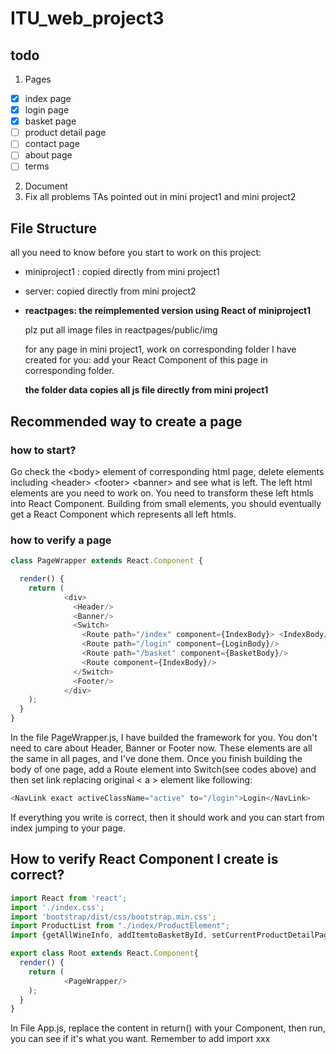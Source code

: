 # ITU_web_project3

## todo
1. Pages
- [x] index page 
- [x] login page
- [x] basket page
- [ ] product detail page
- [ ] contact page
- [ ] about page
- [ ] terms
2. Document
3. Fix all problems TAs pointed out in mini project1 and mini project2


## File Structure
all you need to know before you start to work on this project:
- miniproject1 : copied directly from mini project1
- server: copied directly from mini project2
- **reactpages: the reimplemented version using React of miniproject1**

  plz put all image files in reactpages/public/img
  
  for any page in mini project1, work on corresponding folder I have created for you: add your React Component of this page in corresponding folder.
  
  **the folder data copies all js file directly from mini project1**


## Recommended way to create a page
### how to start?
Go check the \<body\> element of corresponding html page, delete elements including \<header\> \<footer\> \<banner\> and see what is left. The left html elements are you need to work on. You need to transform these left htmls into React Component. Building from small elements, you should eventually get a React Component which represents all left htmls. 

### how to verify a page
```javascript
class PageWrapper extends React.Component {

  render() {
    return (
            <div>
              <Header/>
              <Banner/>
              <Switch>
                <Route path="/index" component={IndexBody}> <IndexBody/></Route>
                <Route path="/login" component={LoginBody}/>
                <Route path="/basket" component={BasketBody}/>
                <Route component={IndexBody}/>
              </Switch>
              <Footer/>
            </div>
    );
  }
}
```
In the file PageWrapper.js, I have builded the framework for you. You don't need to care about Header, Banner or Footer now. These elements are all the same in all pages, and I've done them. Once you finish building the body of one page, add a Route element into Switch(see codes above) and then set link replacing original < a > element like following:
```javascript
<NavLink exact activeClassName="active" to="/login">Login</NavLink>
```
If everything you write is correct, then it should work and you can start from index jumping to your page.


## How to verify React Component I create is correct?

```javascript
import React from 'react';
import './index.css';
import 'bootstrap/dist/css/bootstrap.min.css';
import ProductList from "./index/ProductElement";
import {getAllWineInfo, addItemtoBasketById, setCurrentProductDetailPage } from "./data/winedata"

export class Root extends React.Component{
  render() {
    return (
            <PageWrapper/>
    );
  }
}
```
In File App.js, replace the content in return() with your Component, then run, you can see if it's what you want. Remember to add import xxx 

